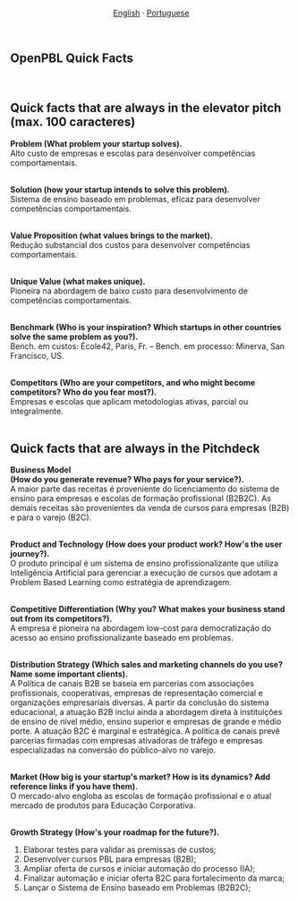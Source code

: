 
<p align="center">    
    <a href="#english">English</a>
    ·
    <a href="#portuguese">Portuguese</a>
</p>

<!--

<a name="english"></a>
<br>

## ABOUT OPEN-PBL

A 




<br>
<p align="center">    
    <a href="#english">English</a>
    ·
    <a href="#portuguese">Portuguese</a>
</p>

## <br>
<br><br><br><br><br><br><br><br><br><br><br><br><br><br><br><br><br><br><br><br><br><br><br><br><br>
<br><br><br><br><br><br><br><br><br><br><br><br><br><br><br><br><br><br><br><br><br><br><br><br><br>


<a name="spanish"></a> 
<br>

--> 

<a name="portuguese"></a> 
<br>

## OpenPBL Quick Facts

<br>

## Quick facts that are always in the elevator pitch (max. 100 caracteres)

**Problem (What problem your startup solves).**<br>
Alto custo de empresas e escolas para desenvolver competências comportamentais.<br><br>

**Solution (how your startup intends to solve this problem).**<br>
Sistema de ensino baseado em problemas, eficaz para desenvolver competências comportamentais. <br><br>

**Value Proposition (what values brings to the market).**<br>
Redução substancial dos custos para desenvolver competências comportamentais. <br><br>

**Unique Value (what makes unique).**<br>
Pioneira na abordagem de baixo custo para desenvolvimento de competências comportamentais.<br><br>

**Benchmark (Who is your inspiration? Which startups in other countries solve the same problem as you?).**<br>
Bench. em custos: École42, Paris, Fr. – Bench. em processo: Minerva, San Francisco, US.<br><br>

**Competitors (Who are your competitors, and who might become competitors? Who do you fear most?).**<br>
Empresas e escolas que aplicam metodologias ativas, parcial ou integralmente.<br><br>


## Quick facts that are always in the Pitchdeck

**Business Model**<br>
**(How do you generate revenue? Who pays for your service?).**<br>
A maior parte das receitas é proveniente do licenciamento do sistema de ensino para empresas e escolas de formação profissional (B2B2C). As demais receitas são provenientes da venda de cursos para empresas (B2B) e para o varejo (B2C).<br><br>
 
**Product and Technology (How does your product work? How's the user journey?).**<br>
O produto principal é um sistema de ensino profissionalizante que utiliza Inteligência Artificial para gerenciar a execução de cursos que adotam a Problem Based Learning como estratégia de aprendizagem.<br><br>

**Competitive Differentiation (Why you? What makes your business stand out from its competitors?).**<br>
A empresa é pioneira na abordagem low-cost para democratização do acesso ao ensino profissionalizante baseado em problemas.<br><br>


**Distribution Strategy (Which sales and marketing channels do you use? Name some important clients).**<br>
A Política de canais B2B se baseia em parcerias com associações profissionais, cooperativas, empresas de representação comercial e organizações empresariais diversas. A partir da conclusão do sistema educacional, a atuação B2B inclui ainda a abordagem direta à instituições de ensino de nível médio, ensino superior e empresas de grande e médio porte.  A atuação B2C é marginal e estratégica. A politica de canais prevê parcerias firmadas com empresas ativadoras de tráfego e empresas especializadas na conversão do público-alvo no varejo.<br><br>

**Market (How big is your startup's market? How is its dynamics? Add reference links if you have them).**<br>
O mercado-alvo engloba as escolas de formação profissional e o atual mercado de produtos para Educação Corporativa.<br><br>

**Growth Strategy (How's your roadmap for the future?).**<br>
1. Elaborar testes para validar as premissas de custos;
2. Desenvolver cursos PBL para empresas (B2B);
3. Ampliar oferta de cursos e iniciar automação do processo (IA);
4. Finalizar automação e iniciar oferta B2C para fortalecimento da marca; 
5. Lançar o Sistema de Ensino baseado em Problemas (B2B2C);<br><br>


## <br>



